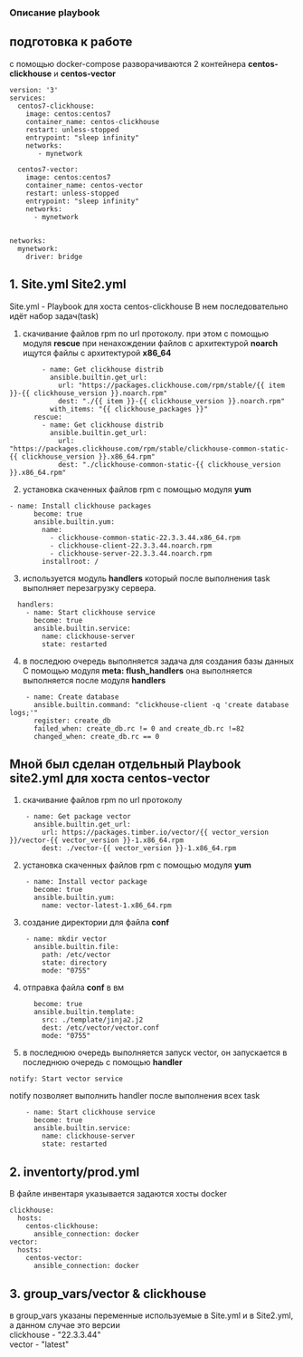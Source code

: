 ### Описание **playbook**


## подготовка к работе
с помощью docker-compose разворачиваются 2 контейнера **centos-clickhouse** и **centos-vector**
```
version: '3'
services:
  centos7-clickhouse:
    image: centos:centos7
    container_name: centos-clickhouse
    restart: unless-stopped
    entrypoint: "sleep infinity"
    networks: 
       - mynetwork

  centos7-vector:
    image: centos:centos7
    container_name: centos-vector
    restart: unless-stopped
    entrypoint: "sleep infinity"
    networks: 
      - mynetwork


networks:
  mynetwork:
    driver: bridge
```

## 1. Site.yml Site2.yml

Site.yml - Playbook для хоста centos-clickhouse
В нем последовательно идёт набор задач(task)
1. скачивание файлов rpm по url протоколу. при этом с помощью модуля **rescue** при ненахождении файлов с архитектурой **noarch** ищутся файлы с архитектурой **x86_64**

```
        - name: Get clickhouse distrib
          ansible.builtin.get_url:
            url: "https://packages.clickhouse.com/rpm/stable/{{ item }}-{{ clickhouse_version }}.noarch.rpm"
            dest: "./{{ item }}-{{ clickhouse_version }}.noarch.rpm"
          with_items: "{{ clickhouse_packages }}"
      rescue:
        - name: Get clickhouse distrib
          ansible.builtin.get_url:
            url: "https://packages.clickhouse.com/rpm/stable/clickhouse-common-static-{{ clickhouse_version }}.x86_64.rpm"
            dest: "./clickhouse-common-static-{{ clickhouse_version }}.x86_64.rpm"
```

2. установка скаченных файлов rpm c помощью модуля **yum**

```
- name: Install clickhouse packages
      become: true
      ansible.builtin.yum:
        name:
          - clickhouse-common-static-22.3.3.44.x86_64.rpm
          - clickhouse-client-22.3.3.44.noarch.rpm
          - clickhouse-server-22.3.3.44.noarch.rpm
        installroot: /
```
3. используется модуль **handlers** который после выполнения task выполняет перезагрузку сервера. 

```
  handlers:
    - name: Start clickhouse service
      become: true
      ansible.builtin.service:
        name: clickhouse-server
        state: restarted
```

4. в последюю очередь выполняется задача для создания базы данных  
С помощью модуля **meta: flush_handlers** она выполняется выполняется после модуля **handlers**

```
    - name: Create database
      ansible.builtin.command: "clickhouse-client -q 'create database logs;'"
      register: create_db
      failed_when: create_db.rc != 0 and create_db.rc !=82
      changed_when: create_db.rc == 0
```


## Мной был сделан отдельный Playbook site2.yml для хоста **centos-vector**

1. скачивание файлов rpm по url протоколу

```
    - name: Get package vector
      ansible.builtin.get_url:
        url: https://packages.timber.io/vector/{{ vector_version }}/vector-{{ vector_version }}-1.x86_64.rpm
        dest: ./vector-{{ vector_version }}-1.x86_64.rpm
```
2. установка скаченных файлов rpm c помощью модуля **yum**

```
    - name: Install vector package
      become: true
      ansible.builtin.yum:
        name: vector-latest-1.x86_64.rpm
```
3. создание директории для файла **conf**

```
    - name: mkdir vector
      ansible.builtin.file:
        path: /etc/vector
        state: directory
        mode: "0755"
```

4. отправка файла **conf** в вм
 
```
      become: true
      ansible.builtin.template:
        src: ./template/jinja2.j2
        dest: /etc/vector/vector.conf
        mode: "0755"
```

5.  в последнюю очередь выполняется запуск vector, он запускается в последнюю очередь с помощью **handler** 

```
notify: Start vector service
```
notify позволяет выполнить handler после выполнения всех task

```
    - name: Start clickhouse service
      become: true
      ansible.builtin.service:
        name: clickhouse-server
        state: restarted
```


## 2. inventorty/prod.yml

В файле инвентаря указывается задаются хосты docker

```
clickhouse:
  hosts:
    centos-clickhouse:
      ansible_connection: docker
vector:
  hosts:
    centos-vector:
      ansible_connection: docker

```


## 3. group_vars/vector & clickhouse

в group_vars указаны переменные используемые в Site.yml и в Site2.yml, а данном случае это версии  
clickhouse - "22.3.3.44"  
vector - "latest"  
